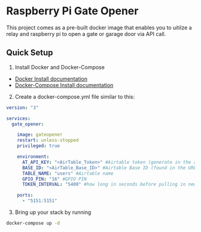 # Raspberry Pi Gate Opener

This project comes as a pre-built docker image that enables you to uitilze a relay and raspberry pi to open a gate or garage door via API call.

## Quick Setup

1. Install Docker and Docker-Compose

- [Docker Install documentation](https://docs.docker.com/install/)
- [Docker-Compose Install documentation](https://docs.docker.com/compose/install/)

2. Create a docker-compose.yml file similar to this:

```yml
version: "3"

services:
  gate_opener:

    image: gateopener
    restart: unless-stopped
    privileged: true

    environment:
      AT_API_KEY: "<AirTable_Token>" #Airtable token (generate in the airtable dev portal and grant it access to the table)
      BASE_ID: "<AirTable_Base_ID>" #Airtable Base ID (found in the URL)
      TABLE_NAME: "users" #Airtable name
      GPIO_PIN: "16" #GPIO PIN
      TOKEN_INTERVAL: "5400" #how long in seconds before pulling in new tokens. (Free version has a limit of 1000 calls a month)

    ports:
      - "5151:5151"
```

3. Bring up your stack by running

```bash
docker-compose up -d
```
